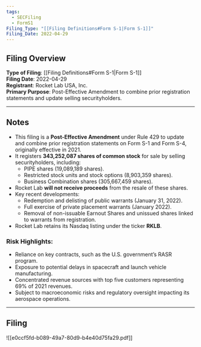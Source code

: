 ```yaml
---
tags:
  - SECFiling
  - FormS1
Filing_Type: "[[Filing Definitions#Form S-1|Form S-1]]"
Filing_Date: 2022-04-29
---
```


## Filing Overview

**Type of Filing**: [[Filing Definitions#Form S-1|Form S-1]]  
**Filing Date**: 2022-04-29  
**Registrant**: Rocket Lab USA, Inc.  
**Primary Purpose**: Post-Effective Amendment to combine prior registration statements and update selling securityholders.  

---

## Notes

- This filing is a **Post-Effective Amendment** under Rule 429 to update and combine prior registration statements on Form S-1 and Form S-4, originally effective in 2021.
- It registers **343,252,087 shares of common stock** for sale by selling securityholders, including:
  - PIPE shares (19,089,189 shares).
  - Restricted stock units and stock options (8,903,359 shares).
  - Business Combination shares (305,667,459 shares).
- Rocket Lab **will not receive proceeds** from the resale of these shares.
- Key recent developments:
  - Redemption and delisting of public warrants (January 31, 2022).
  - Full exercise of private placement warrants (January 2022).
  - Removal of non-issuable Earnout Shares and unissued shares linked to warrants from registration.
- Rocket Lab retains its Nasdaq listing under the ticker **RKLB**.

### Risk Highlights:
- Reliance on key contracts, such as the U.S. government’s RASR program.
- Exposure to potential delays in spacecraft and launch vehicle manufacturing.
- Concentrated revenue sources with top five customers representing 69% of 2021 revenues.
- Subject to macroeconomic risks and regulatory oversight impacting its aerospace operations.

---

## Filing

![[e0ccf5fd-b089-49a7-80d9-b4e40d75fa29.pdf]]
